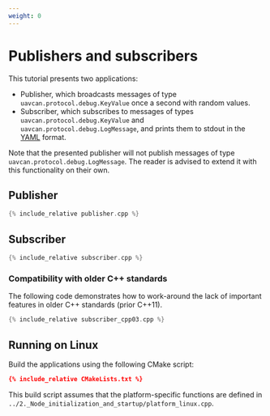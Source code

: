 ```yaml
---
weight: 0
---
```


# Publishers and subscribers

This tutorial presents two applications:

* Publisher, which broadcasts messages of type `uavcan.protocol.debug.KeyValue` once a second with random values.
* Subscriber, which subscribes to messages of types `uavcan.protocol.debug.KeyValue` and
`uavcan.protocol.debug.LogMessage`, and prints them to stdout in the [YAML](https://en.wikipedia.org/wiki/YAML) format.

Note that the presented publisher will not publish messages of type `uavcan.protocol.debug.LogMessage`.
The reader is advised to extend it with this functionality on their own.

## Publisher

```cpp
{% include_relative publisher.cpp %}
```

## Subscriber

```cpp
{% include_relative subscriber.cpp %}
```

### Compatibility with older C++ standards

The following code demonstrates how to work-around the lack of important features in older C++ standards (prior C++11).

```cpp
{% include_relative subscriber_cpp03.cpp %}
```

## Running on Linux

Build the applications using the following CMake script:

```cmake
{% include_relative CMakeLists.txt %}
```

This build script assumes that the platform-specific functions are defined in
`../2._Node_initialization_and_startup/platform_linux.cpp`.
